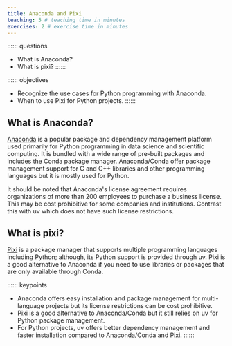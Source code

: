```yaml
---
title: Anaconda and Pixi
teaching: 5 # teaching time in minutes
exercises: 2 # exercise time in minutes
---
```


:::::: questions
- What is Anaconda?
- What is pixi?
::::::

:::::: objectives
- Recognize the use cases for Python programming with Anaconda.
- When to use Pixi for Python projects.
::::::

## What is Anaconda?

[Anaconda](https://www.anaconda.com/) is a popular package and dependency management platform used primarily for Python programming in data science and scientific computing. It is bundled with a wide range of pre-built packages and includes the Conda package manager. Anaconda/Conda offer package management support for C and C++ libraries and other programming languages but it is mostly used for Python.

It should be noted that Anaconda's license agreement requires organizations of more than 200 employees to purchase a business license. This may be cost prohibitive for some companies and institutions. Contrast this with uv which does not have such license restrictions.

## What is pixi?

[Pixi](https://pixi.sh/latest/) is a package manager that supports multiple programming languages including Python; although, its Python support is provided through uv. Pixi is a good alternative to Anaconda if you need to use libraries or packages that are only available through Conda.

:::::: keypoints
- Anaconda offers easy installation and package management for multi-language projects but its license restrictions can be cost prohibitive.
- Pixi is a good alternative to Anaconda/Conda but it still relies on uv for Python package management.
- For Python projects, uv offers better dependency management and faster installation compared to Anaconda/Conda and Pixi.
::::::
